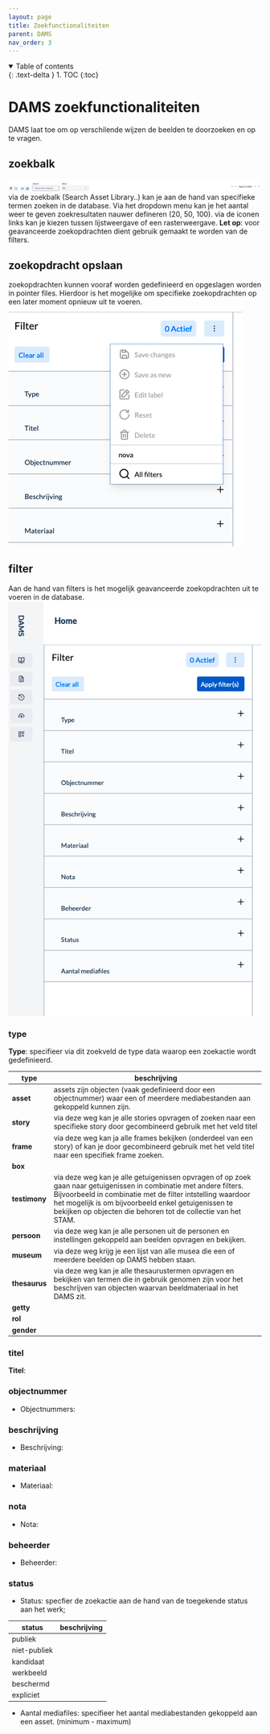 ```yaml
--- 
layout: page
title: Zoekfunctionaliteiten
parent: DAMS
nav_order: 3
--- 
```


<details open markdown="block">
  <summary>
    Table of contents
  </summary>
  {: .text-delta }
1. TOC
{:toc}
</details>

# **DAMS zoekfunctionaliteiten**
DAMS laat toe om op verschilende wijzen de beelden te doorzoeken en op te vragen. 

## zoekbalk
![dams-zoekbalk.png](images/dams-zoekbalk.png)
via de zoekbalk (Search Asset Library..) kan je aan de hand van specifieke termen zoeken in de database. Via het dropdown menu kan je het aantal weer te geven zoekresultaten nauwer defineren (20, 50, 100). 
via de iconen links kan je kiezen tussen lijstweergave of een rasterweergave. 
**Let op**: voor geavanceerde zoekopdrachten dient gebruik gemaakt te worden van de filters. 

## zoekopdracht opslaan
zoekopdrachten kunnen vooraf worden gedefinieerd en opgeslagen worden in pointer files. Hierdoor is het mogelijke om specifieke zoekopdrachten op een later moment opnieuw uit te voeren.
![dams-save-zoekopdracht.png](images/dams-save-zoekopdracht.png)
## filter
Aan de hand van filters is het mogelijk geavanceerde zoekopdrachten uit te voeren in de database. 
![dams-filter.png](images/dams-filter.png)

### type
**Type**: specifieer via dit zoekveld de type data waarop een zoekactie wordt gedefinieerd.  

| type      | beschrijving                                                                                                                                                                                                                                                                                      |
|-----------|---------------------------------------------------------------------------------------------------------------------------------------------------------------------------------------------------------------------------------------------------------------------------------------------------|
| **asset**     | assets zijn objecten (vaak gedefinieerd door een objectnummer) waar een of meerdere mediabestanden aan gekoppeld kunnen zijn.                                                                                                                                                                     |
| **story**     | via deze weg kan je alle stories opvragen of zoeken naar een specifieke story door gecombineerd gebruik met het veld titel                                                                                                                                                                        |
| **frame**     | via deze weg kan ja alle frames bekijken (onderdeel van een story) of kan je door gecombineerd gebruik met het veld titel naar een specifiek frame zoeken.                                                                                                                                        |
| **box**       |                                                                                                                                                                                                                                                                                                   |
| **testimony** | via deze weg kan je alle getuigenissen opvragen of op zoek gaan naar getuigenissen in combinatie met andere filters. Bijvoorbeeld in combinatie met de filter intstelling waardoor het mogelijk is om bijvoorbeeld enkel getuigenissen te bekijken op objecten die behoren tot de collectie van het STAM. |
| **persoon**   | via deze weg kan je alle personen uit de personen en instellingen gekoppeld aan beelden opvragen en bekijken.                                                                                                                                                                                     |
| **museum**    | via deze weg krijg je een lijst van alle musea die een of meerdere beelden op DAMS hebben staan.                                                                                                                                                                                                  |
| **thesaurus** | via deze weg kan je alle thesaurustermen opvragen en bekijken van termen die in gebruik genomen zijn voor het beschrijven van objecten waarvan beeldmateriaal in het DAMS zit.                                                                                                                    | 
| **getty**     |                                                                                                                                                                                                                                                                                                   |
| **rol**       |                                                                                                                                                                                                                                                                                                   |
| **gender**    |                                                                                                                                                                                                                                                                                                   | 

### titel
**Titel**: 

### objectnummer
* Objectnummers:

### beschrijving
* Beschrijving:

### materiaal
* Materiaal:

### nota 
* Nota:

### beheerder 
* Beheerder:

### status
* Status: specfier de zoekactie aan de hand van de toegekende status aan het werk; 

| status       | beschrijving |
|--------------|--------------|
| publiek      ||
| niet-publiek ||
| kandidaat    ||
| werkbeeld    ||
| beschermd    ||
| expliciet    ||

* Aantal mediafiles: specifieer het aantal mediabestanden gekoppeld aan een asset. (minimum - maximum) 
